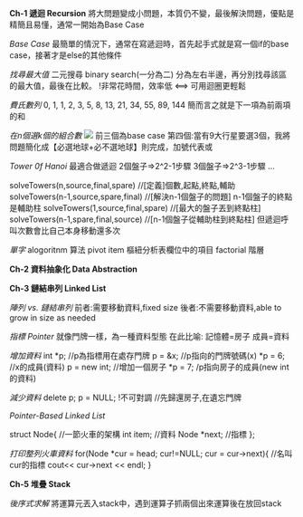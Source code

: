 **Ch-1 遞迴 Recursion**
將大問題變成小問題，本質仍不變，最後解決問題，優點是精簡且易懂，通常一開始為Base Case 

*Base Case*
最簡單的情況下，通常在寫遞迴時，首先起手式就是寫一個if的base case，接著才是else的其他條件

*找尋最大值*
二元搜尋 binary search(一分為二)
分為左右半邊，再分別找尋該區的最大值，最後在比較。
!非常花時間，效率低 <==> 可用迴圈更輕鬆

*費氏數列*
0, 1, 1, 2, 3, 5, 8, 13, 21, 34, 55, 89, 144
簡而言之就是下一項為前兩項的和

*在n個選k個的組合數*
![](https://s3-ap-northeast-1.amazonaws.com/g0v-hackmd-images/uploads/upload_95372db314cef57c9a9e5c89b8cadd82.png)
前三個為base case 
第四個:當有9大行星要選3個，我將問題簡化成【必選地球+必不選地球】則完成，加號代表或

*Tower 0f Hanoi*               最適合做遞迴
2個盤子=>2^2-1步驟
3個盤子=>2^3-1步驟
...

solveTowers(n,source,final,spare) //[定義]個數,起點,終點,輔助
solveTowers(n-1,source,spare,final) //[解決n-1個盤子的問題] n-1個盤子的終點是輔助柱
solveTowers(1,source,final,spare) //[最大的盤子丟到終點柱]
solveTowers(n-1,spare,final,source) //[n-1個盤子從輔助柱到終點柱]
但遞迴呼叫次數會比自己本身移動還多次

*單字*
alogoritnm 算法
pivot item 樞紐分析表欄位中的項目
factorial 階層

**Ch-2 資料抽象化 Data Abstraction**

**Ch-3 鏈結串列 Linked List**

*陣列 vs. 鏈結串列*
前者:需要移動資料,fixed size
後者:不需要移動資料,able to grow in size as needed

*指標 Pointer*
就像門牌一樣，為一種資料型態 
在此比喻:    記憶體=房子    成員=資料

*增加資料*
int *p;    //p為指標用在處存門牌
p = &x;   //p指向的門牌號碼(x)
*p = 6;    //x的成員(資料)
p = new int;    //增加一個房子
*p = 7;    /p指向房子的成員(new int的資料) 

*減少資料*
delete p;
p = NULL;
!不可對調    //先歸還房子,在遺忘門牌

*Pointer-Based Linked List*

struct Node{    //一節火車的架構
    int item;    //資料
    Node  *next;    //指標
}; 

*打印整列火車資料*
for(Node *cur = head; cur!=NULL; cur = cur->next){    //名叫cur的指標
    cout<< cur->next << endl;
}

**Ch-5 堆疊 Stack**

*後序式求解*
將運算元丟入stack中，遇到運算子抓兩個出來運算後在放回stack